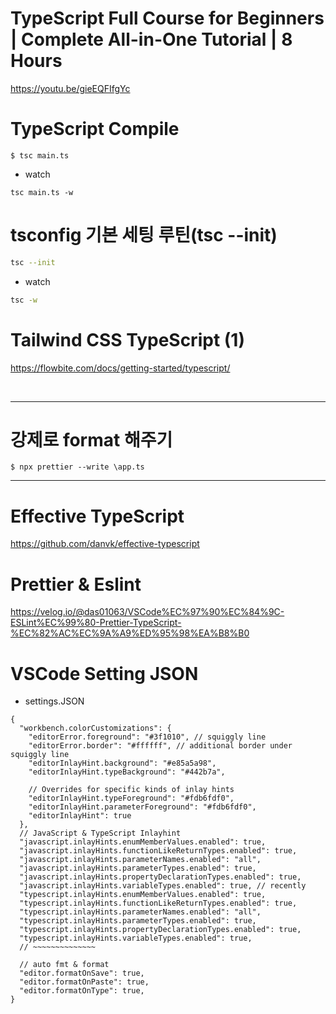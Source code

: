 # TypeScript Full Course for Beginners | Complete All-in-One Tutorial | 8 Hours

https://youtu.be/gieEQFIfgYc

# TypeScript Compile


```
$ tsc main.ts

```

- watch

```
tsc main.ts -w
```

# tsconfig 기본 세팅 루틴(tsc --init)

```bash
tsc --init
```

- watch

```bash
tsc -w
```

# Tailwind CSS TypeScript (1)

https://flowbite.com/docs/getting-started/typescript/

<br>


<hr>

# 강제로 format 해주기

```
$ npx prettier --write \app.ts
```

<hr>

# Effective TypeScript

https://github.com/danvk/effective-typescript

# Prettier & Eslint

https://velog.io/@das01063/VSCode%EC%97%90%EC%84%9C-ESLint%EC%99%80-Prettier-TypeScript-%EC%82%AC%EC%9A%A9%ED%95%98%EA%B8%B0

# VSCode Setting JSON

- settings.JSON
```
{
  "workbench.colorCustomizations": {
    "editorError.foreground": "#3f1010", // squiggly line
    "editorError.border": "#ffffff", // additional border under squiggly line
    "editorInlayHint.background": "#e85a5a98",
    "editorInlayHint.typeBackground": "#442b7a",

    // Overrides for specific kinds of inlay hints
    "editorInlayHint.typeForeground": "#fdb6fdf0",
    "editorInlayHint.parameterForeground": "#fdb6fdf0",
    "editorInlayHint": true
  },
  // JavaScript & TypeScript Inlayhint
  "javascript.inlayHints.enumMemberValues.enabled": true,
  "javascript.inlayHints.functionLikeReturnTypes.enabled": true,
  "javascript.inlayHints.parameterNames.enabled": "all",
  "javascript.inlayHints.parameterTypes.enabled": true,
  "javascript.inlayHints.propertyDeclarationTypes.enabled": true,
  "javascript.inlayHints.variableTypes.enabled": true, // recently
  "typescript.inlayHints.enumMemberValues.enabled": true,
  "typescript.inlayHints.functionLikeReturnTypes.enabled": true,
  "typescript.inlayHints.parameterNames.enabled": "all",
  "typescript.inlayHints.parameterTypes.enabled": true,
  "typescript.inlayHints.propertyDeclarationTypes.enabled": true,
  "typescript.inlayHints.variableTypes.enabled": true,
  // ~~~~~~~~~~~~~~

  // auto fmt & format
  "editor.formatOnSave": true,
  "editor.formatOnPaste": true,
  "editor.formatOnType": true,
}
```

